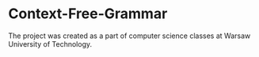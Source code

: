 # Context-Free-Grammar
The project was created as a part of computer science classes at Warsaw University of Technology.
